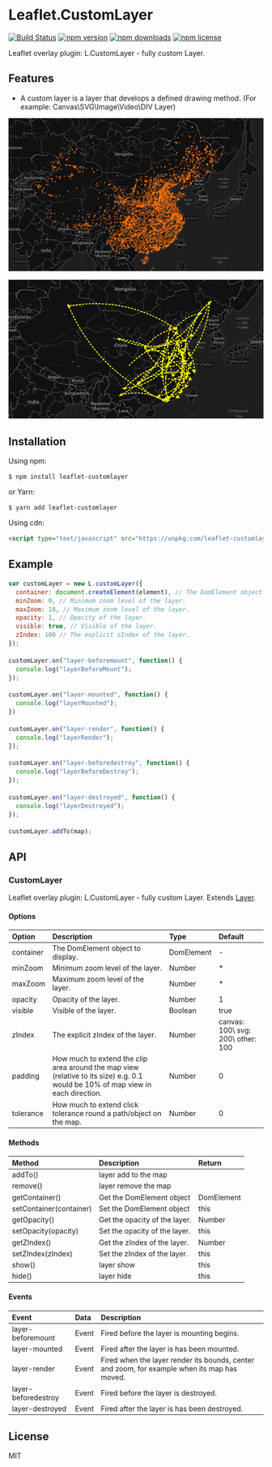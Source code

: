 # Leaflet.CustomLayer

[![Build Status](https://travis-ci.org/iDerekLi/Leaflet.CustomLayer.svg?branch=master)](https://travis-ci.org/iDerekLi/Leaflet.CustomLayer)
[![npm version](https://img.shields.io/npm/v/leaflet-customlayer.svg?style=flat-square)](https://www.npmjs.com/package/leaflet-customlayer)
[![npm downloads](https://img.shields.io/npm/dm/leaflet-customlayer.svg?style=flat-square)](https://www.npmjs.com/package/leaflet-customlayer)
[![npm license](https://img.shields.io/npm/l/leaflet-customlayer.svg?style=flat-square)](https://github.com/iderekli/Leaflet.CustomLayer)

Leaflet overlay plugin: L.CustomLayer - fully custom Layer.

## Features

- A custom layer is a layer that develops a defined drawing method.
  (For example: Canvas\SVG\Image\Video\DIV Layer)

![Screenshot canvasLayer](/screenshots/canvasLayer.jpg?raw=true)

![Screenshot svgLayerLayer](/screenshots/svgLayer.jpg?raw=true)

## Installation

Using npm:

```shell
$ npm install leaflet-customlayer
```

or Yarn:

```shell
$ yarn add leaflet-customlayer
```

Using cdn:

```html
<script type="text/javascript" src="https://unpkg.com/leaflet-customlayer@2.0.0/dist/Leaflet.CustomLayer.js"></script>
```

## Example

```javascript
var customLayer = new L.customLayer({
  container: document.createElement(element), // The DomElement object to display.
  minZoom: 0, // Minimum zoom level of the layer.
  maxZoom: 18, // Maximum zoom level of the layer.
  opacity: 1, // Opacity of the layer.
  visible: true, // Visible of the layer.
  zIndex: 100 // The explicit zIndex of the layer.
});

customLayer.on("layer-beforemount", function() {
  console.log("layerBeforeMount");
});

customLayer.on("layer-mounted", function() {
  console.log("layerMounted");
})

customLayer.on("layer-render", function() {
  console.log("layerRender");
});

customLayer.on("layer-beforedestroy", function() {
  console.log("layerBeforeDestroy");
});

customLayer.on("layer-destroyed", function() {
  console.log("layerDestroyed");
});

customLayer.addTo(map);
```

## API

### CustomLayer

Leaflet overlay plugin: L.CustomLayer - fully custom Layer. Extends [Layer](https://leafletjs.com/reference-1.4.0.html#layer).

#### Options

| Option | Description | Type | Default |
| :------ | :------ | :------ | :------ |
| container | The DomElement object to display. | DomElement | - |
| minZoom | Minimum zoom level of the layer. | Number | * |
| maxZoom | Maximum zoom level of the layer. | Number | * |
| opacity | Opacity of the layer. | Number | 1 |
| visible | Visible of the layer. | Boolean | true |
| zIndex | The explicit zIndex of the layer. | Number | canvas: 100\ svg: 200\ other: 100 |
| padding | How much to extend the clip area around the map view (relative to its size) e.g. 0.1 would be 10% of map view in each direction. | Number | 0 |
| tolerance | How much to extend click tolerance round a path/object on the map. | Number | 0 |

#### Methods

| Method | Description | Return |
| :------ | :------ | :------ |
| addTo() | layer add to the map  |  |
| remove() | layer remove the map  |  |
| getContainer() | Get the DomElement object | DomElement |
| setContainer(container) | Set the DomElement object | this |
| getOpacity() | Get the opacity of the layer. | Number |
| setOpacity(<Number>opacity) | Set the opacity of the layer. | this |
| getZIndex() | Get the zIndex of the layer. | Number |
| setZIndex(<Number>zIndex) | Set the zIndex of the layer. | this |
| show() | layer show | this |
| hide() | layer hide | this |

#### Events

| Event | Data | Description |
| :------ | :------ | :------ |
| layer-beforemount | Event | Fired before the layer is mounting begins. |
| layer-mounted | Event | Fired after the layer is has been mounted. |
| layer-render | Event | Fired when the layer render its bounds, center and zoom, for example when its map has moved. |
| layer-beforedestroy | Event | Fired before the layer is destroyed. |
| layer-destroyed | Event | Fired after the layer is has been destroyed. |

## License

MIT
